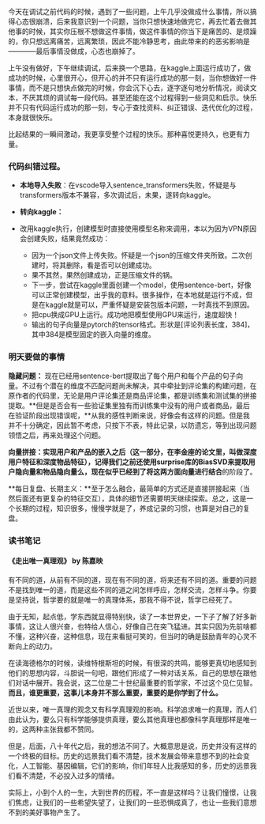 今天在调试之前代码的时候，遇到了一些问题，上午几乎没做成什么事情，所以搞得心态很崩溃，后来我意识到一个问题，当你只想快速地做完它，再去忙着去做其他事的时候，其实你压根不想做这件事情，做这件事情的你当下是痛苦的、是烦躁的，你只想远离痛苦，远离繁琐，因此不能冷静思考，由此带来的的恶劣影响是————最后事情没做成，心态也崩掉了。

上午没有做好，下午继续调试，后来换一个思路，在kaggle上面运行成功了，做成功的时候，心里很开心，但开心的并不只有运行成功的那一刻，当你想做好一件事情，而不是只想快点做完的时候，你会沉下心去，逐字逐句地分析情况，阅读文本，不厌其烦的调试每一段代码。甚至还能在这个过程得到一些洞见和启示。快乐并不只有代码运行成功的那一刻，专心于查找资料、纠正错误、迭代优化的过程，本身就很快乐。

比起结果的一瞬间激动，我更享受整个过程的快乐。那种喜悦更持久，也更有力量。

### 代码纠错过程。
- **本地导入失败**：在vscode导入sentence_transformers失败，怀疑是与transformers版本不兼容，多次调试后，未果，遂转向kaggle。

- **转向kaggle：**
- 改用kaggle执行，创建模型时直接使用模型名称来调用，本以为因为VPN原因会创建失败，结果竟然成功：
  -  因为一个json文件上传失败。怀疑是一个json的压缩文件夹所致。二次创建时，将其删除，看是否可以创建成功。
  -  果不其然，果然创建成功，正是压缩文件的锅。
  -  下一步，尝试在kaggle里面创建一个model，使用sentence-bert，好像可以正常创建模型，出乎我的意料。很多操作，在本地就是运行不成，但是在kaggle就是可以，严重怀疑是安装包版本问题，一时真找不到原因。
  -  把cpu换成GPU上运行。成功地把模型使用GPU来运行，速度超快！
  -  输出的句子向量是pytorch的tensor格式。形状是[评论列表长度，384]，其中384是模型固定的嵌入向量的维度。

### 明天要做的事情
**隐藏问题：** 现在已经用sentence-bert提取出了每个用户和每个产品的句子向量。不过有个潜在的维度不匹配问题尚未解决，其中牵扯到评论集的构建问题，在原作者的代码里，无论是用户评论集还是商品评论集，都是训练集和测试集的拼接提取。**但是是否会有一些验证集里独有而训练集中没有的用户或者商品，最后在验证阶段出现错误呢，**从我的感性判断来说，好像会有这样的问题。但是我并不十分确定，因此暂不考虑，只按下不表，特此记录，以防遗忘，等到出现问题领悟之后，再来处理这个问题。

**向量拼接：**实现用户和产品的嵌入之后（这一部分，在李金座的论文里，叫做深度用户特征和深度物品特征），记得我们之前还使用surprise库的BiasSVD来提取用户隐向量和物品隐向量么，现在似乎已经到了**将这两方面向量进行结合**的阶段了。

**每日复盘、长期主义：**至于怎么融合，最简单的方式还是直接拼接起来（当然后面还有更复杂的特征交互），具体的细节还需要明天继续探索。总之，这是一个长期的过程，知识很多，慢慢学就是了，养成记录的习惯，也算是对自己的复盘。


### 读书笔记

#### 《走出唯一真理观》 by 陈嘉映
有不同的道，从前有不同的道，现在有不同的道，将来还有不同的道。重要的问题不是找到唯一的道，而是这些不同的道之间怎样呼应，怎样交流，怎样斗争。你要是坚持说，哲学要的就是唯一的真理体系，那我不得不说，哲学已经死了。

由于无知，起点低，学东西就显得特别快，读了一本世界史，一下子了解了好多新事情，这让人很兴奋，也特给人信心，好像自己在突飞猛进。其实只因为先前啥都不懂，这种兴奋，这种信息，现在来看挺可笑的，但当时的确是鼓励青年的心灵不断向上的动力。

在读海德格尔的时候，读维特根斯坦的时候，有很深的共鸣，能够更真切地感知到他们的思想内容，斗胆说一句吧，跟他们形成了一种对话关系，自己的思想在跟他们对话中展开。我会说，这二位是二十世纪最重要的哲学家，不过这个见仁见智。**而且，谁更重要，这事儿本身并不那么重要，重要的是你学到了什么。**

近世以来，唯一真理的观念又有科学真理观的影响。科学追求唯一的真理，而人们由此认为，要么只有科学能够提供真理，要么其他真理也都像科学真理那样是唯一的，这两种主张我都不赞同。

但是，后面，八十年代之后，我的想法不同了。大概意思是说，历史并没有这样的一个终极的目标。历史的远景我们看不清楚，技术发展会带来意想不到的社会变化，人工智能、基因编辑，它们的影响，你们年轻人比我感知的多，历史的远景我们看不清楚，不必投入过多的情绪。

实际上，小到个人的一生，大到世界的历程，不一直是这样吗？让我们憧憬，让我们焦虑，让我们的一些希望失望了，让我们的一些恐惧成真了，也让一些我们意想不到的美好事物产生了。
 

